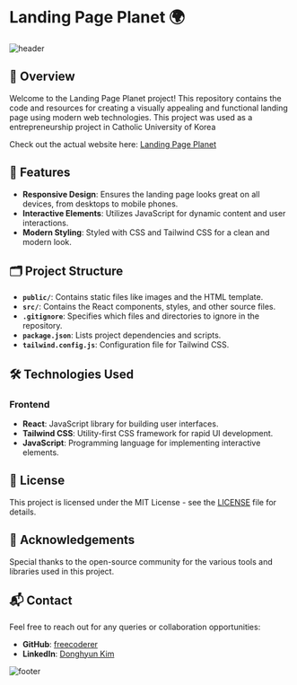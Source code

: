 # Landing Page Planet 🌍

![header](https://capsule-render.vercel.app/api?type=waving&color=7F7FD5&text=Landing%20Page%20Planet&height=100&fontSize=40&fontColor=ffffff)

## 🌟 Overview
Welcome to the Landing Page Planet project! This repository contains the code and resources for creating a visually appealing and functional landing page using modern web technologies.
This project was used as a entrepreneurship project in Catholic University of Korea

Check out the actual website here: [Landing Page Planet](https://nyumnyumplanet.netlify.app)

## 🚀 Features
- **Responsive Design**: Ensures the landing page looks great on all devices, from desktops to mobile phones.
- **Interactive Elements**: Utilizes JavaScript for dynamic content and user interactions.
- **Modern Styling**: Styled with CSS and Tailwind CSS for a clean and modern look.

## 🗂 Project Structure
- **`public/`**: Contains static files like images and the HTML template.
- **`src/`**: Contains the React components, styles, and other source files.
- **`.gitignore`**: Specifies which files and directories to ignore in the repository.
- **`package.json`**: Lists project dependencies and scripts.
- **`tailwind.config.js`**: Configuration file for Tailwind CSS.

## 🛠 Technologies Used
### Frontend
- **React**: JavaScript library for building user interfaces.
- **Tailwind CSS**: Utility-first CSS framework for rapid UI development.
- **JavaScript**: Programming language for implementing interactive elements.

## 📜 License
This project is licensed under the MIT License - see the [LICENSE](LICENSE) file for details.

## 🙏 Acknowledgements
Special thanks to the open-source community for the various tools and libraries used in this project.

## 📬 Contact
Feel free to reach out for any queries or collaboration opportunities:
- **GitHub**: [freecoderer](https://github.com/freecoderer)
- **LinkedIn**: [Donghyun Kim](https://www.linkedin.com/in/kdh1999dev)

![footer](https://capsule-render.vercel.app/api?section=footer&type=waving&color=7F7FD5)
